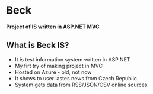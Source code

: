 # Beck
**Project of IS written in ASP.NET MVC**

## What is Beck IS?
* It is test information system written in ASP.NET
* My firt try of making project in MVC
* Hosted on Azure - old, not now
* It shows to user lastes news from Czech Republic
* System gets data from RSS/JSON/CSV online sources
